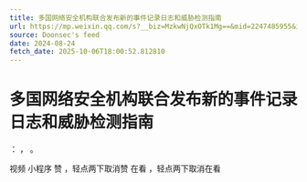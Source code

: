 ```yaml
---
title: 多国网络安全机构联合发布新的事件记录日志和威胁检测指南
url: https://mp.weixin.qq.com/s?__biz=MzkwNjQxOTk1Mg==&mid=2247485955&idx=1&sn=2e8139b68f1e4491dc57d2ea1bc65ce3
source: Doonsec's feed
date: 2024-08-24
fetch_date: 2025-10-06T18:00:52.812810
---
```


# 多国网络安全机构联合发布新的事件记录日志和威胁检测指南

：
，
。

视频
小程序
赞
，轻点两下取消赞
在看
，轻点两下取消在看